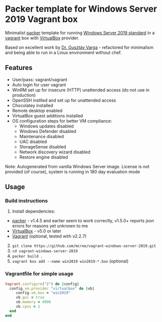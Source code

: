 # Packer template for Windows Server 2019 Vagrant box

Minimalist [packer](https://packer.io/) template for running 
[Windows Server 2019 standard](https://www.microsoft.com/en-us/cloud-platform/windows-server-pricing) 
in a [vagrant](https://www.vagrantup.com/) box with [VirtualBox](https://www.virtualbox.org/) provider.

Based on excellent work by [Dr. Gusztáv Varga](https://github.com/gusztavvargadr/packer/) - 
refactored for minimalism and being able to run in a Linux environment without chef.

## Features

* User/pass: vagrant/vagrant
* Auto login for user vagrant
* WinRM set up for insecure (HTTP) unattended access (do not use in production)
* OpenSSH instlled and set up for unattended access
* Chocolatey installed
* Remote desktop enabled
* VirtualBox guest additions installed
* OS configuration steps for better VM compliance:
  * Windows updates disabled
  * Windows Defender disabled
  * Maintenance disabled
  * UAC disabled
  * StorageSense disabled
  * Network discovery wizard disabled
  * Restore engine disabled

Note: Autogenerated from vanilla Windows Server image. License is not provided (of course), system is running in 180 day evaluation mode

## Usage

### Build instructions

1. Install dependencies:
  * [packer](https://packer.io/) - v1.4.5 and earlier seem to work correctly, v1.5.0+ reports json errors for reasons yet unknown to me
  * [VirtualBox](https://www.virtualbox.org/) - v5.0 or later
  * [Vagrant](https://www.vagrantup.com/) (optional, tested with v2.2.7)
2. ```git clone https://github.com/mcree/vagrant-windows-server-2019.git```
3. ```cd vagrant-windows-server-2019```
4. ```packer build .```
5. ```vagrant box add --name win2019 win2019-*.box``` (optional)

### Vagrantfile for simple usage

```ruby
Vagrant.configure("2") do |config|
  config.vm.provider "virtualbox" do |vb|
     config.vm.box = "win2019"
     vb.gui = true
     vb.memory = 4096
     vb.cpus = 1
  end
end
```
